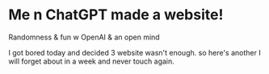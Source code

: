 # Me n ChatGPT made a website!
Randomness &amp; fun w OpenAI &amp; an open mind

I got bored today and decided 3 website wasn't enough. so here's another I will forget about in a week and never touch again. 
